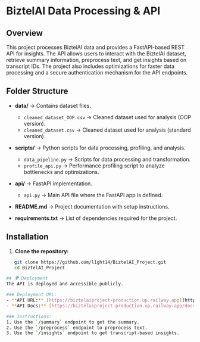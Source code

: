 # BiztelAI Data Processing & API

## Overview

This project processes BiztelAI data and provides a FastAPI-based REST API for insights. The API allows users to interact with the BiztelAI dataset, retrieve summary information, preprocess text, and get insights based on transcript IDs. The project also includes optimizations for faster data processing and a secure authentication mechanism for the API endpoints.

## Folder Structure

- **data/** → Contains dataset files.
  - `cleaned_dataset_OOP.csv` → Cleaned dataset used for analysis (OOP version).
  - `cleaned_dataset.csv` → Cleaned dataset used for analysis (standard version).
  
- **scripts/** → Python scripts for data processing, profiling, and analysis.
  - `data_pipeline.py` → Scripts for data processing and transformation.
  - `profile_api.py` → Performance profiling script to analyze bottlenecks and optimizations.
  
- **api/** → FastAPI implementation.
  - `api.py` → Main API file where the FastAPI app is defined.

- **README.md** → Project documentation with setup instructions.
- **requirements.txt** → List of dependencies required for the project.

## Installation

1. **Clone the repository:**

```bash
   git clone https://github.com/l1ght14/BiztelAI_Project.git
   cd BiztelAI_Project

## 🌍 Deployment
The API is deployed and accessible publicly.

### Deployment URL:
- **API URL:** [https://biztelaiproject-production.up.railway.app](https://biztelaiproject-production.up.railway.app)
- **API Docs:** [https://biztelaiproject-production.up.railway.app/docs](https://biztelaiproject-production.up.railway.app/docs)

### Instructions:
1. Use the `/summary` endpoint to get the summary.
2. Use the `/preprocess` endpoint to preprocess text.
3. Use the `/insights` endpoint to get transcript-based insights.
